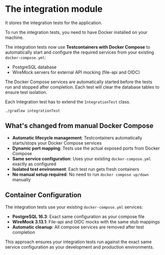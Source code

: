# The integration module

It stores the integration tests for the application.

To run the integration tests, you need to have Docker installed on your machine.

The integration tests now use **Testcontainers with Docker Compose** to automatically start and configure the required services from your existing `docker-compose.yml`:
- PostgreSQL database
- WireMock servers for external API mocking (file-api and OIDC)

The Docker Compose services are automatically started before the tests run and stopped after completion.
Each test will clear the database tables to ensure test isolation.

Each Integration test has to extend the `IntegrationTest` class.

```shell
./gradlew integrationTest
```

## What's changed from manual Docker Compose

- **Automatic lifecycle management**: Testcontainers automatically starts/stops your Docker Compose services
- **Dynamic port mapping**: Tests use the actual exposed ports from Docker Compose
- **Same service configuration**: Uses your existing `docker-compose.yml` exactly as configured
- **Isolated test environment**: Each test run gets fresh containers
- **No manual setup required**: No need to run `docker compose up/down` manually

## Container Configuration

The integration tests use your existing `docker-compose.yml` services:
- **PostgreSQL 16.3**: Exact same configuration as your compose file
- **WireMock 3.13.1**: File-api and OIDC mocks with the same stub mappings
- **Automatic cleanup**: All compose services are removed after test completion

This approach ensures your integration tests run against the exact same service configuration as your development and production environments.


